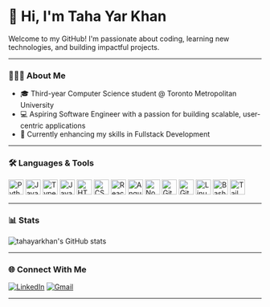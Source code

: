 # 👋 Hi, I'm Taha Yar Khan 

Welcome to my GitHub! I'm passionate about coding, learning new technologies, and building impactful projects.

---

### 👨🏽‍💻 About Me

- 🎓 Third-year Computer Science student @ Toronto Metropolitan University  
- 💻 Aspiring Software Engineer with a passion for building scalable, user-centric applications  
- 🚀 Currently enhancing my skills in Fullstack Development

---

### 🛠️ Languages & Tools

<p align="left">
  <img src="https://cdn.jsdelivr.net/gh/devicons/devicon/icons/python/python-plain.svg" width="30" alt="Python"/>
  <img src="https://cdn.jsdelivr.net/gh/devicons/devicon/icons/java/java-original.svg" width="30" alt="Java"/>
  <img src="https://cdn.jsdelivr.net/gh/devicons/devicon/icons/typescript/typescript-plain.svg" width="30" alt="TypeScript"/>
  <img src="https://cdn.jsdelivr.net/gh/devicons/devicon/icons/javascript/javascript-plain.svg" width="30" alt="JavaScript"/>
  <img src="https://cdn.jsdelivr.net/gh/devicons/devicon/icons/html5/html5-plain.svg" width="30" alt="HTML"/>
  <img src="https://cdn.jsdelivr.net/gh/devicons/devicon/icons/css3/css3-plain.svg" width="30" alt="CSS"/>
  <img src="https://cdn.jsdelivr.net/gh/devicons/devicon/icons/react/react-original.svg" width="30" alt="React"/>
  <img src="https://cdn.jsdelivr.net/gh/devicons/devicon/icons/angularjs/angularjs-plain.svg" width="30" alt="Angular"/>
  <img src="https://cdn.jsdelivr.net/gh/devicons/devicon/icons/nodejs/nodejs-original.svg" width="30" alt="Node.js"/>
  <img src="https://cdn.jsdelivr.net/gh/devicons/devicon/icons/git/git-original.svg" width="30" alt="Git"/>
  <img src="https://cdn.jsdelivr.net/gh/devicons/devicon/icons/github/github-original.svg" width="30" alt="GitHub"/>
  <img src="https://cdn.jsdelivr.net/gh/devicons/devicon/icons/linux/linux-original.svg" width="30" alt="Linux"/>
  <img src="https://cdn.jsdelivr.net/gh/devicons/devicon/icons/bash/bash-original.svg" width="30" alt="Bash"/>
  <img src="https://cdn.jsdelivr.net/gh/devicons/devicon/icons/tailwindcss/tailwindcss-original.svg" width="30" alt="Tailwind"/>
</p>

---

### 📊 Stats

![tahayarkhan's GitHub stats](https://github-readme-stats.vercel.app/api?username=tahayarkhan&show_icons=true&theme=gruvbox)

---

### 🌐 Connect With Me

[![LinkedIn](https://img.shields.io/badge/LinkedIn-0A66C2?style=for-the-badge&logo=linkedin&logoColor=white)](https://www.linkedin.com/in/taha-yar-khan/)
[![Gmail](https://img.shields.io/badge/Gmail-D14836?style=for-the-badge&logo=gmail&logoColor=white)](mailto:tahayarkhan03@gmail.com)

---
